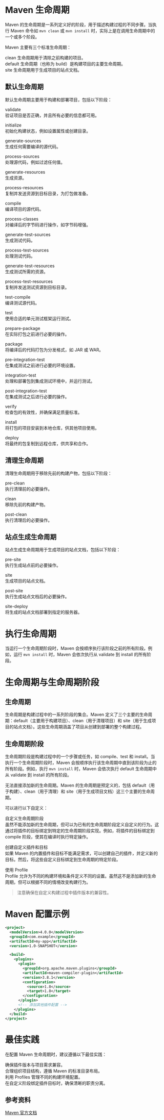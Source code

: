 # Maven 生命周期

Maven 的生命周期是一系列定义好的阶段，用于描述构建过程的不同步骤。当执行 Maven 命令如 `mvn clean` 或 `mvn install` 时，实际上是在调用生命周期中的一个或多个阶段。

Maven 主要有三个标准生命周期：

clean 生命周期用于清除之前构建的项目。  
default 生命周期（也称为 build）是构建项目的主要生命周期。  
site 生命周期用于生成项目的站点文档。

## 默认生命周期

默认生命周期主要用于构建和部署项目，包括以下阶段：

validate  
验证项目是否正确，并且所有必要的信息都可用。

initialize  
初始化构建状态，例如设置属性或创建目录。

generate-sources  
生成任何需要编译的源代码。

process-sources  
处理源代码，例如过滤任何值。

generate-resources  
生成资源。

process-resources  
复制并发送资源到目标目录，为打包做准备。

compile  
编译项目的源代码。

process-classes  
对编译后的字节码进行操作，如字节码增强。

generate-test-sources  
生成测试代码。

process-test-sources  
处理测试代码。

generate-test-resources  
生成测试所需的资源。

process-test-resources  
复制并发送测试资源到目标目录。

test-compile  
编译测试源代码。

test  
使用合适的单元测试框架运行测试。

prepare-package  
在实际打包之前进行必要的操作。

package  
将编译后的代码打包为分发格式，如 JAR 或 WAR。

pre-integration-test  
在集成测试之前进行必要的环境设置。

integration-test  
处理和部署包到集成测试环境中，并运行测试。

post-integration-test  
在集成测试之后进行必要的操作。

verify  
检查包的有效性，并确保满足质量标准。

install  
将打包的项目安装到本地仓库，供其他项目使用。

deploy  
将最终的包复制到远程仓库，供共享和合作。

## 清理生命周期

清理生命周期用于移除先前的构建产物，包括以下阶段：

pre-clean  
执行清理前的必要操作。

clean  
移除先前的构建产物。

post-clean  
执行清理后的必要操作。

## 站点生成生命周期

站点生成生命周期用于生成项目的站点文档，包括以下阶段：

pre-site  
执行生成站点前的必要操作。

site  
生成项目的站点文档。

post-site  
执行生成站点文档后的必要操作。

site-deploy  
将生成的站点文档部署到指定的服务器。

# 执行生命周期

当运行一个生命周期阶段时，Maven 会按顺序执行该阶段之前的所有阶段。例如，运行 `mvn install` 时，Maven 会依次执行从 validate 到 install 的所有阶段。

# 生命周期与生命周期阶段

## 生命周期

生命周期是构建过程中的一系列阶段的集合。Maven 定义了三个主要的生命周期：default（主要用于构建项目）、clean（用于清理项目）和 site（用于生成项目的站点文档）。这些生命周期涵盖了项目从创建到部署的整个构建过程。

## 生命周期阶段

生命周期阶段是构建过程中的一个步骤或任务，如 compile、test 和 install。当执行一个生命周期阶段时，Maven 会按顺序执行该生命周期中直到该阶段为止的所有阶段。例如，执行 `mvn install` 时，Maven 会依次执行 default 生命周期中从 validate 到 install 的所有阶段。

无法直接添加新的生命周期。Maven 的生命周期是预定义的，包括 default（用于构建）、clean（用于清理）和 site（用于生成项目文档）这三个主要的生命周期。

可以进行以下自定义：

自定义生命周期阶段  
虽然不能添加新的生命周期，但可以为已有的生命周期阶段定义自定义的行为。这通过将插件的目标绑定到特定的生命周期阶段实现。例如，将插件的目标绑定到 compile 阶段，使其在编译时执行特定操作。

创建自定义插件和目标  
如果 Maven 的内置插件和目标不能满足需求，可以创建自己的插件，并定义新的目标。然后，将这些自定义目标绑定到生命周期的特定阶段。

使用 Profile  
Profile 允许为不同的构建环境和条件定义不同的设置。虽然这不是添加新的生命周期，但可以根据不同的情境改变构建行为。

> 注意确保在自定义构建过程中插件版本的兼容性。

# Maven 配置示例

```xml
<project>
  <modelVersion>4.0.0</modelVersion>
  <groupId>com.example</groupId>
  <artifactId>my-app</artifactId>
  <version>1.0-SNAPSHOT</version>

  <build>
    <plugins>
      <plugin>
        <groupId>org.apache.maven.plugins</groupId>
        <artifactId>maven-compiler-plugin</artifactId>
        <version>3.8.1</version>
        <configuration>
          <source>1.8</source>
          <target>1.8</target>
        </configuration>
      </plugin>
      <!-- 添加其他插件配置 -->
    </plugins>
  </build>
</project>
```

# 最佳实践

在配置 Maven 生命周期时，建议遵循以下最佳实践：

确保插件版本与项目需求兼容。  
合理组织项目结构，遵循 Maven 的标准目录布局。  
利用 Profiles 管理不同的构建环境配置。  
在自定义阶段绑定插件目标时，确保清晰的职责分离。

## 参考资料

[Maven 官方文档](https://maven.apache.org/guides/introduction/introduction-to-the-lifecycle.html)

